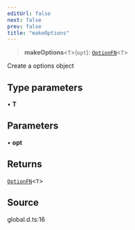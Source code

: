 ```yaml
---
editUrl: false
next: false
prev: false
title: "makeOptions"
---
```


> **makeOptions**\<`T`\>(`opt`): [`OptionFN`](../type-aliases/OptionFN.md)\<`T`\>

Create a options object

## Type parameters

• **T**

## Parameters

• **opt**

## Returns

[`OptionFN`](../type-aliases/OptionFN.md)\<`T`\>

## Source

global.d.ts:16
